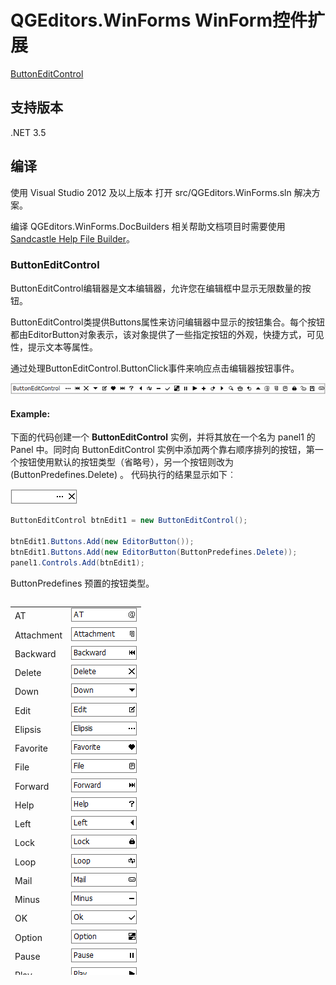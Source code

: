 # QGEditors.WinForms WinForm控件扩展

[ButtonEditControl](#ButtonEditControl)

## 支持版本
.NET 3.5

## 编译
使用 Visual Studio 2012 及以上版本 打开 src/QGEditors.WinForms.sln 解决方案。

编译 QGEditors.WinForms.DocBuilders 相关帮助文档项目时需要使用 [Sandcastle Help File Builder](https://github.com/EWSoftware/SHFB/releases)。


<span id="ButtonEditControl"></span>
### ButtonEditControl

ButtonEditControl编辑器是文本编辑器，允许您在编辑框中显示无限数量的按钮。

ButtonEditControl类提供Buttons属性来访问编辑器中显示的按钮集合。每个按钮都由EditorButton对象表示，该对象提供了一些指定按钮的外观，快捷方式，可见性，提示文本等属性。

通过处理ButtonEditControl.ButtonClick事件来响应点击编辑器按钮事件。

![ButtonEditControl](https://github.com/GuQiangJS/QGEditors.WinForms/blob/master/src/Images/Previews/ButtonEditControl.png?raw=true)

#### Example:

下面的代码创建一个 **ButtonEditControl** 实例，并将其放在一个名为 panel1 的 Panel 中。同时向 ButtonEditControl 实例中添加两个靠右顺序排列的按钮，第一个按钮使用默认的按钮类型（省略号），另一个按钮则改为 (ButtonPredefines.Delete) 。
代码执行的结果显示如下︰

![DEMO](https://github.com/GuQiangJS/QGEditors.WinForms/blob/master/src/Images/Previews/1496652533.png?raw=true)

```C#
ButtonEditControl btnEdit1 = new ButtonEditControl();

btnEdit1.Buttons.Add(new EditorButton());
btnEdit1.Buttons.Add(new EditorButton(ButtonPredefines.Delete));
panel1.Controls.Add(btnEdit1);
```

ButtonPredefines 预置的按钮类型。


<table style="height: 589px; width: 304px" border="0" align="left">
<tbody>
<tr>
<td>AT</td>
<td><img src="https://github.com/GuQiangJS/QGEditors.WinForms/blob/master/src/Images/Previews/AT.png?raw=true"></td>
</tr>
<tr>
<td>Attachment</td>
<td><img src="https://github.com/GuQiangJS/QGEditors.WinForms/blob/master/src/Images/Previews/Attachment.png?raw=true"></td>
</tr>
<tr>
<td>Backward</td>
<td><img src="https://github.com/GuQiangJS/QGEditors.WinForms/blob/master/src/Images/Previews/Backward.png?raw=true"></td>
</tr>
<tr>
<td>Delete</td>
<td><img src="https://github.com/GuQiangJS/QGEditors.WinForms/blob/master/src/Images/Previews/Delete.png?raw=true"></td>
</tr>
<tr>
<td>Down</td>
<td><img src="https://github.com/GuQiangJS/QGEditors.WinForms/blob/master/src/Images/Previews/Down.png?raw=true"></td>
</tr>
<tr>
<td>Edit</td>
<td><img src="https://github.com/GuQiangJS/QGEditors.WinForms/blob/master/src/Images/Previews/Edit.png?raw=true"></td>
</tr>
<tr>
<td>Elipsis</td>
<td><img src="https://github.com/GuQiangJS/QGEditors.WinForms/blob/master/src/Images/Previews/Elipsis.png?raw=true"></td>
</tr>
<tr>
<td>Favorite</td>
<td><img src="https://github.com/GuQiangJS/QGEditors.WinForms/blob/master/src/Images/Previews/Favorite.png?raw=true"></td>
</tr>
<tr>
<td>File</td>
<td><img src="https://github.com/GuQiangJS/QGEditors.WinForms/blob/master/src/Images/Previews/File.png?raw=true"></td>
</tr>
<tr>
<td>Forward</td>
<td><img src="https://github.com/GuQiangJS/QGEditors.WinForms/blob/master/src/Images/Previews/Forward.png?raw=true"></td>
</tr>
<tr>
<td>Help</td>
<td><img src="https://github.com/GuQiangJS/QGEditors.WinForms/blob/master/src/Images/Previews/Help.png?raw=true"></td>
</tr>
<tr>
<td>Left</td>
<td><img src="https://github.com/GuQiangJS/QGEditors.WinForms/blob/master/src/Images/Previews/Left.png?raw=true"></td>
</tr>
<tr>
<td>Lock</td>
<td><img src="https://github.com/GuQiangJS/QGEditors.WinForms/blob/master/src/Images/Previews/Lock.png?raw=true"></td>
</tr>
<tr>
<td>Loop</td>
<td><img src="https://github.com/GuQiangJS/QGEditors.WinForms/blob/master/src/Images/Previews/Loop.png?raw=true"></td>
</tr>
<tr>
<td>Mail</td>
<td><img src="https://github.com/GuQiangJS/QGEditors.WinForms/blob/master/src/Images/Previews/Mail.png?raw=true"></td>
</tr>
<tr>
<td>Minus</td>
<td><img src="https://github.com/GuQiangJS/QGEditors.WinForms/blob/master/src/Images/Previews/Minus.png?raw=true"></td>
</tr>
<tr>
<td>OK</td>
<td><img src="https://github.com/GuQiangJS/QGEditors.WinForms/blob/master/src/Images/Previews/OK.png?raw=true"></td>
</tr>
<tr>
<td>Option</td>
<td><img src="https://github.com/GuQiangJS/QGEditors.WinForms/blob/master/src/Images/Previews/Option.png?raw=true"></td>
</tr>
<tr>
<td>Pause</td>
<td><img src="https://github.com/GuQiangJS/QGEditors.WinForms/blob/master/src/Images/Previews/Pause.png?raw=true"></td>
</tr>
<tr>
<td>Play</td>
<td><img src="https://github.com/GuQiangJS/QGEditors.WinForms/blob/master/src/Images/Previews/Play.png?raw=true"></td>
</tr>
<tr>
<td>Plus</td>
<td><img src="https://github.com/GuQiangJS/QGEditors.WinForms/blob/master/src/Images/Previews/Plus.png?raw=true"></td>
</tr>
<tr>
<td>Redo</td>
<td><img src="https://github.com/GuQiangJS/QGEditors.WinForms/blob/master/src/Images/Previews/Redo.png?raw=true"></td>
</tr>
<tr>
<td>Right</td>
<td><img src="https://github.com/GuQiangJS/QGEditors.WinForms/blob/master/src/Images/Previews/Right.png?raw=true"></td>
</tr>
<tr>
<td>Save</td>
<td><img src="https://github.com/GuQiangJS/QGEditors.WinForms/blob/master/src/Images/Previews/Save.png?raw=true"></td>
</tr>
<tr>
<td>Search</td>
<td><img src="https://github.com/GuQiangJS/QGEditors.WinForms/blob/master/src/Images/Previews/Search.png?raw=true"></td>
</tr>
<tr>
<td>Trash</td>
<td><img src="https://github.com/GuQiangJS/QGEditors.WinForms/blob/master/src/Images/Previews/Trash.png?raw=true"></td>
</tr>
<tr>
<td>Undo</td>
<td><img src="https://github.com/GuQiangJS/QGEditors.WinForms/blob/master/src/Images/Previews/Undo.png?raw=true"></td>
</tr>
<tr>
<td>Unlock</td>
<td><img src="https://github.com/GuQiangJS/QGEditors.WinForms/blob/master/src/Images/Previews/Unlock.png?raw=true"></td>
</tr>
<tr>
<td>Up</td>
<td><img src="https://github.com/GuQiangJS/QGEditors.WinForms/blob/master/src/Images/Previews/Up.png?raw=true"></td>
</tr>
</tbody>
</table>
